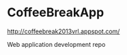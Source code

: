 CoffeeBreakApp
==============

http://coffeebreak2013vrl.appspot.com/

Web application development repo
